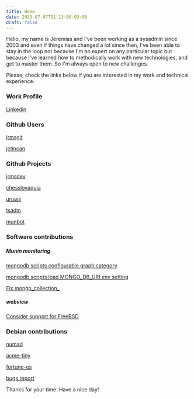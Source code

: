 ```yaml
---
title: Home
date: 2023-07-07T11:13:00-03:00
draft: false
---
```


Hello, my name is Jeremías and I've been working as a sysadmin since 2003 and
even if things have changed a lot since then, I've been able to stay in the loop
not because I'm an expert on any particular topic but because I've learned how
to methodically work with new technologies, and get to master them. So I'm
always open to new challenges.

Please, check the links below if you are interested in my work and technical
experience.

### Work Profile

[Linkedin](https://uy.linkedin.com/in/jeremiascasteglione)

### Github Users

[jrmsgit](https://github.com/jrmsgit)

[jctincan](https://github.com/jctincan)

### Github Projects

[jrmsdev](https://github.com/jrmsdev)

[chesslovaquia](https://github.com/chesslovaquia)

[uruws](https://github.com/uruws)

[tsadm](https://github.com/tsadm)

[munbot](https://github.com/munbot)

### Software contributions

##### Munin monitoring

[mongodb scripts configurable graph category](https://github.com/munin-monitoring/contrib/pull/1191)

[mongodb scripts load MONGO_DB_URI env setting](https://github.com/munin-monitoring/contrib/pull/1190)

[Fix mongo_collection_](https://github.com/munin-monitoring/contrib/pull/1189)

##### webview

[Consider support for FreeBSD](https://github.com/webview/webview/issues/74)

### Debian contributions

[numad](https://tracker.debian.org/pkg/numad)

[acme-tiny](https://tracker.debian.org/pkg/acme-tiny)

[fortune-es](https://bugs.debian.org/cgi-bin/bugreport.cgi?bug=378050)

[bugs report](https://bugs.debian.org/cgi-bin/pkgreport.cgi?correspondent=debian@jrms.com.ar&archive=both)

Thanks for your time. Have a nice day!
